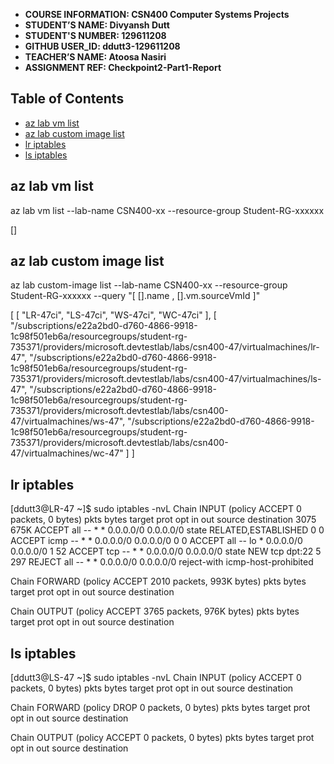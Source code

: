 - **COURSE INFORMATION: CSN400 Computer Systems Projects**
- **STUDENT’S NAME: Divyansh Dutt** 
- **STUDENT'S NUMBER: 129611208**
- **GITHUB USER_ID: ddutt3-129611208**
- **TEACHER’S NAME: Atoosa Nasiri**
- **ASSIGNMENT REF: Checkpoint2-Part1-Report**

## Table of Contents
-  [az lab vm list](#az-lab-vm-list)
-  [az lab custom image list](#az-lab-custom-image-list)
-  [lr iptables](#lr-iptables)
-  [ls iptables](#ls-iptables)


##  az lab vm list

az lab vm list  --lab-name CSN400-xx --resource-group Student-RG-xxxxxx

[]

## az lab custom image list

az lab custom-image list  --lab-name CSN400-xx --resource-group Student-RG-xxxxxx --query "[ [].name , [].vm.sourceVmId ]" 

[
  [
    "LR-47ci",
    "LS-47ci",
    "WS-47ci",
    "WC-47ci"
  ],
  [
    "/subscriptions/e22a2bd0-d760-4866-9918-1c98f501eb6a/resourcegroups/student-rg-735371/providers/microsoft.devtestlab/labs/csn400-47/virtualmachines/lr-47",
    "/subscriptions/e22a2bd0-d760-4866-9918-1c98f501eb6a/resourcegroups/student-rg-735371/providers/microsoft.devtestlab/labs/csn400-47/virtualmachines/ls-47",
    "/subscriptions/e22a2bd0-d760-4866-9918-1c98f501eb6a/resourcegroups/student-rg-735371/providers/microsoft.devtestlab/labs/csn400-47/virtualmachines/ws-47",
    "/subscriptions/e22a2bd0-d760-4866-9918-1c98f501eb6a/resourcegroups/student-rg-735371/providers/microsoft.devtestlab/labs/csn400-47/virtualmachines/wc-47"
  ]
]

## lr iptables

[ddutt3@LR-47 ~]$ sudo iptables -nvL
Chain INPUT (policy ACCEPT 0 packets, 0 bytes)
 pkts bytes target     prot opt in     out     source               destination
 3075  675K ACCEPT     all  --  *      *       0.0.0.0/0            0.0.0.0/0            state RELATED,ESTABLISHED
    0     0 ACCEPT     icmp --  *      *       0.0.0.0/0            0.0.0.0/0
    0     0 ACCEPT     all  --  lo     *       0.0.0.0/0            0.0.0.0/0
    1    52 ACCEPT     tcp  --  *      *       0.0.0.0/0            0.0.0.0/0            state NEW tcp dpt:22
    5   297 REJECT     all  --  *      *       0.0.0.0/0            0.0.0.0/0            reject-with icmp-host-prohibited

Chain FORWARD (policy ACCEPT 2010 packets, 993K bytes)
 pkts bytes target     prot opt in     out     source               destination

Chain OUTPUT (policy ACCEPT 3765 packets, 976K bytes)
 pkts bytes target     prot opt in     out     source               destination



## ls iptables

[ddutt3@LS-47 ~]$ sudo iptables -nvL
Chain INPUT (policy ACCEPT 0 packets, 0 bytes)
 pkts bytes target     prot opt in     out     source               destination

Chain FORWARD (policy DROP 0 packets, 0 bytes)
 pkts bytes target     prot opt in     out     source               destination

Chain OUTPUT (policy ACCEPT 0 packets, 0 bytes)
 pkts bytes target     prot opt in     out     source               destination
